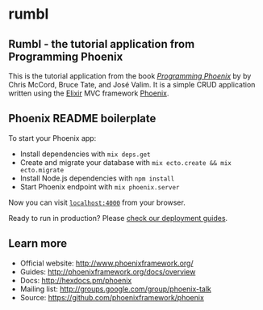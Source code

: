 # rumbl
## Rumbl - the tutorial application from Programming Phoenix

This is the tutorial application from the book _[Programming Phoenix](https://pragprog.com/book/phoenix/programming-phoenix)_ by by Chris McCord, Bruce Tate, and José Valim. It is a simple CRUD application written using the [Elixir](http://elixir-lang.org/) MVC framework [Phoenix](http://www.phoenixframework.org/).

## Phoenix README boilerplate

To start your Phoenix app:

  * Install dependencies with `mix deps.get`
  * Create and migrate your database with `mix ecto.create && mix ecto.migrate`
  * Install Node.js dependencies with `npm install`
  * Start Phoenix endpoint with `mix phoenix.server`

Now you can visit [`localhost:4000`](http://localhost:4000) from your browser.

Ready to run in production? Please [check our deployment guides](http://www.phoenixframework.org/docs/deployment).

## Learn more

  * Official website: http://www.phoenixframework.org/
  * Guides: http://phoenixframework.org/docs/overview
  * Docs: http://hexdocs.pm/phoenix
  * Mailing list: http://groups.google.com/group/phoenix-talk
  * Source: https://github.com/phoenixframework/phoenix
